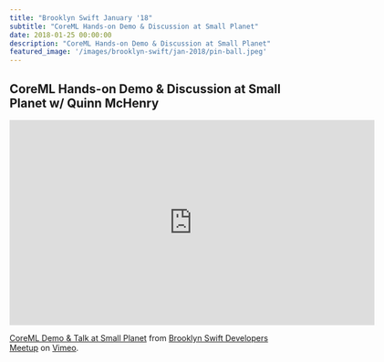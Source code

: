```yaml
---
title: "Brooklyn Swift January '18"
subtitle: "CoreML Hands-on Demo & Discussion at Small Planet"
date: 2018-01-25 00:00:00
description: "CoreML Hands-on Demo & Discussion at Small Planet"
featured_image: '/images/brooklyn-swift/jan-2018/pin-ball.jpeg'
---
```


## CoreML Hands-on Demo & Discussion at Small Planet w/ Quinn McHenry

<iframe src="https://player.vimeo.com/video/252887900" width="640" height="360" frameborder="0" webkitallowfullscreen mozallowfullscreen allowfullscreen></iframe>
<p><a href="https://vimeo.com/252887900">CoreML Demo &amp; Talk at Small Planet</a> from <a href="https://vimeo.com/bklnswift">Brooklyn Swift Developers Meetup</a> on <a href="https://vimeo.com">Vimeo</a>.</p>